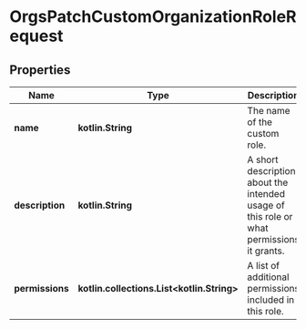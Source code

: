 
# OrgsPatchCustomOrganizationRoleRequest

## Properties
Name | Type | Description | Notes
------------ | ------------- | ------------- | -------------
**name** | **kotlin.String** | The name of the custom role. |  [optional]
**description** | **kotlin.String** | A short description about the intended usage of this role or what permissions it grants. |  [optional]
**permissions** | **kotlin.collections.List&lt;kotlin.String&gt;** | A list of additional permissions included in this role. |  [optional]



